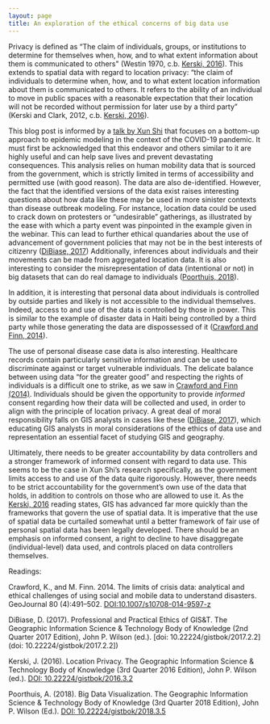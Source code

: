 ```yaml
---
layout: page
title: An exploration of the ethical concerns of big data use
---
```

Privacy is defined as “The claim of individuals, groups, or institutions to determine for themselves when, how, and to what extent information about them is communicated to others" (Westin 1970, c.b. [Kerski, 2016](https://gistbok.ucgis.org/bok-topics/location-privacy)). This extends to spatial data with regard to location privacy: “the claim of individuals to determine when, how, and to what extent location information about them is communicated to others. It refers to the ability of an individual to move in public spaces with a reasonable expectation that their location will not be recorded without permission for later use by a third party” (Kerski and Clark, 2012, c.b. [Kerski, 2016](https://gistbok.ucgis.org/bok-topics/location-privacy)).

This blog post is informed by a [talk by Xun Shi](https://aag-geospatialfellows-series.secure-platform.com/a/solicitations/16/sessiongallery/246) that focuses on a bottom-up approach to epidemic modeling in the context of the COVID-19 pandemic. It must first be acknowledged that this endeavor and others similar to it are highly useful and can help save lives and prevent devastating consequences. This analysis relies on human mobility data that is sourced from the government, which is strictly limited in terms of accessibility and permitted use (with good reason). The data are also de-identified. However, the fact that the identified versions of the data exist raises interesting questions about how data like these may be used in more sinister contexts than disease outbreak modeling. For instance, location data could be used to crack down on protesters or “undesirable” gatherings, as illustrated by the ease with which a party event was pinpointed in the example given in the webinar. This can lead to further ethical quandaries about the use of advancement of government policies that may not be in the best interests of citizenry ([DiBiase, 2017](https://gistbok.ucgis.org/bok-topics/professional-and-practical-ethics-gist)) Additionally, inferences about individuals and their movements can be made from aggregated location data. It is also interesting to consider the misrepresentation of data (intentional or not) in big datasets that can do real damage to individuals ([Poorthuis, 2018](https://gistbok.ucgis.org/bok-topics/big-data-visualization#Challenges)).

In addition, it is interesting that personal data about individuals is controlled by outside parties and likely is not accessible to the individual themselves. Indeed, access to and use of the data is controlled by those in power. This is similar to the example of disaster data in Haiti being controlled by a third party while those generating the data are dispossessed of it ([Crawford and Finn, 2014](DOI:10.1007/s10708-014-9597-z)).

The use of personal disease case data is also interesting. Healthcare records contain particularly sensitive information and can be used to discriminate against or target vulnerable individuals. The delicate balance between using data “for the greater good” and respecting the rights of individuals is a difficult one to strike, as we saw in [Crawford and Finn (2014)](DOI:10.1007/s10708-014-9597-z). Individuals should be given the opportunity to provide _informed_ consent regarding how their data will be collected and used, in order to align with the principle of location privacy. A great deal of moral responsibility falls on GIS analysts in cases like these ([DiBiase, 2017](https://gistbok.ucgis.org/bok-topics/professional-and-practical-ethics-gist)), which educating GIS analysts in moral considerations of the ethics of data use and representation an essential facet of studying GIS and geography.

Ultimately, there needs to be greater accountability by data controllers and a stronger framework of informed consent with regard to data use. This seems to be the case in Xun Shi’s research specifically, as the government limits access to and use of the data quite rigorously. However, there needs to be strict accountability for the government’s own use of the data that holds, in addition to controls on those who are allowed to use it. As the [Kerski, 2016](https://gistbok.ucgis.org/bok-topics/location-privacy) reading states, GIS has advanced far more quickly than the frameworks that govern the use of spatial data. It is imperative that the use of spatial data be curtailed somewhat until a better framework of fair use of personal spatial data has been legally developed. There should be an emphasis on informed consent, a right to decline to have disaggregate (individual-level) data used, and controls placed on data controllers themselves.

Readings:

Crawford, K., and M. Finn. 2014. The limits of crisis data: analytical and ethical challenges of using social and mobile data to understand disasters. GeoJournal 80 (4):491–502. [DOI:10.1007/s10708-014-9597-z](DOI:10.1007/s10708-014-9597-z)

DiBiase, D. (2017). Professional and Practical Ethics of GIS&T. The Geographic Information Science & Technology Body of Knowledge (2nd Quarter 2017 Edition), John P. Wilson (ed.). [doi: 10.22224/gistbok/2017.2.2](doi: 10.22224/gistbok/2017.2.2])

Kerski, J. (2016). Location Privacy. The Geographic Information Science & Technology Body of Knowledge (3rd Quarter 2016 Edition), John P. Wilson (ed.). [DOI: 10.22224/gistbok/2016.3.2](DOI: 10.22224/gistbok/2016.3.2)

Poorthuis, A. (2018). Big Data Visualization. The Geographic Information Science & Technology Body of Knowledge (3rd Quarter 2018 Edition), John P. Wilson (Ed.). [DOI: 10.22224/gistbok/2018.3.5](DOI: 10.22224/gistbok/2018.3.5)

